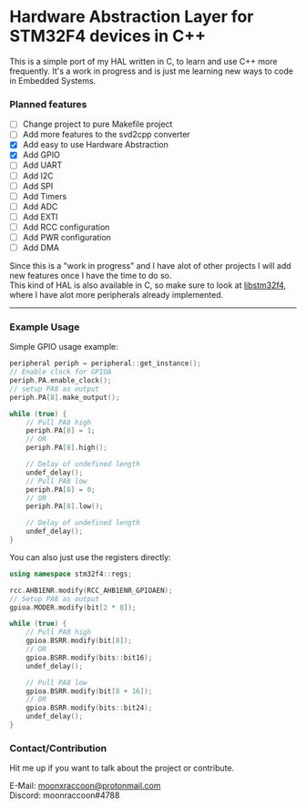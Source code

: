 # Hardware Abstraction Layer for STM32F4 devices in C++

This is a simple port of my HAL written in C, to learn and use C++ more frequently.
It's a work in progress and is just me learning new ways to code in Embedded Systems.

### Planned features
- [ ] Change project to pure Makefile project
- [ ] Add more features to the svd2cpp converter
- [x] Add easy to use Hardware Abstraction
- [x] Add GPIO
- [ ] Add UART
- [ ] Add I2C
- [ ] Add SPI
- [ ] Add Timers
- [ ] Add ADC
- [ ] Add EXTI
- [ ] Add RCC configuration
- [ ] Add PWR configuration
- [ ] Add DMA

Since this is a "work in progress" and I have alot of other projects I will add new features 
once I have the time to do so.  
This kind of HAL is also available in C, so make sure to look at [libstm32f4](https://github.com/moonxraccoon/libstm32f4), where 
I have alot more peripherals already implemented.

---

### Example Usage
Simple GPIO usage example: 
```cpp
peripheral periph = peripheral::get_instance();
// Enable clock for GPIOA
periph.PA.enable_clock();
// setup PA8 as output
periph.PA[8].make_output();

while (true) {
    // Pull PA8 high
    periph.PA[8] = 1;
    // OR
    periph.PA[8].high();

    // Delay of undefined length
    undef_delay();
    // Pull PA8 low
    periph.PA[8] = 0;
    // OR
    periph.PA[8].low();

    // Delay of undefined length
    undef_delay();
}
```

You can also just use the registers directly:
```cpp
using namespace stm32f4::regs;

rcc.AHB1ENR.modify(RCC_AHB1ENR_GPIOAEN);
// Setup PA8 as output
gpioa.MODER.modify(bit[2 * 8]);

while (true) {
    // Pull PA8 high
    gpioa.BSRR.modify(bit[8]);
    // OR
    gpioa.BSRR.modify(bits::bit16);
    undef_delay();

    // Pull PA8 low
    gpioa.BSRR.modify(bit[8 + 16]);
    // OR
    gpioa.BSRR.modify(bits::bit24);
    undef_delay();
}
```

### Contact/Contribution

Hit me up if you want to talk about the project or contribute.

E-Mail: [moonxraccoon@protonmail.com](mailto:moonxraccoon@protonmail.com)  
Discord: moonraccoon#4788



